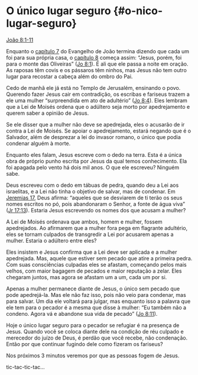 # O único lugar seguro {#o-nico-lugar-seguro}

[João 8:1-11](http://bibliaonline.com.br/acf/jo/8/1-11)

Enquanto o [capítulo 7](http://bibliaonline.com.br/acf/jo/7) do Evangelho de João termina dizendo que cada um foi para sua própria casa, o [capítulo 8](http://bibliaonline.com.br/acf/jo/8) começa assim: “Jesus, porém, foi para o monte das Oliveiras” ([Jo 8:1](http://bibliaonline.com.br/acf/jo/8/1)). É ali que ele passa a noite em oração. As raposas têm covis e os pássaros têm ninhos, mas Jesus não tem outro lugar para recostar a cabeça além do ombro do Pai.

Cedo de manhã ele já está no Templo de Jerusalém, ensinando o povo. Querendo fazer Jesus cair em contradição, os escribas e fariseus trazem a ele uma mulher “surpreendida em ato de adultério” ([Jo 8:4](http://bibliaonline.com.br/acf/jo/8/4)). Eles lembram que a Lei de Moisés ordena que o adúltero seja morto por apedrejamento e querem saber a opinião de Jesus.

Se ele disser que a mulher não deve se apedrejada, eles o acusarão de ir contra a Lei de Moisés. Se apoiar o apedrejamento, estará negando que é o Salvador, além de desprezar a lei do invasor romano, o único que podia condenar alguém à morte.

Enquanto eles falam, Jesus escreve com o dedo na terra. Esta é a única obra de próprio punho escrita por Jesus da qual temos conhecimento. Ela foi apagada pelo vento há dois mil anos. O que ele escreveu? Ninguém sabe.

Deus escreveu com o dedo em tábuas de pedra, quando deu a Lei aos israelitas, e a Lei não tinha o objetivo de salvar, mas de condenar. Em [Jeremias 17](http://bibliaonline.com.br/acf/jr/17), Deus afirma: “aqueles que se desviarem de ti terão os seus nomes escritos no pó, pois abandonaram o Senhor, a fonte de água viva” ([Jr 17:13](http://bibliaonline.com.br/acf/jr/17/13)). Estaria Jesus escrevendo os nomes dos que acusam a mulher?

A Lei de Moisés ordenava que ambos, homem e mulher, fossem apedrejados. Ao afirmarem que a mulher fora pega em flagrante adultério, eles se tornam culpados de transgredir a Lei por acusarem apenas a mulher. Estaria o adúltero entre eles?

Eles insistem e Jesus confirma que a Lei deve ser aplicada e a mulher apedrejada. Mas, aquele que estiver sem pecado que atire a primeira pedra. Com suas consciências culpadas eles se afastam, começando pelos mais velhos, com maior bagagem de pecados e maior reputação a zelar. Eles chegaram juntos, mas agora se afastam um a um, cada um por si.

Apenas a mulher permanece diante de Jesus, o único sem pecado que pode apedrejá-la. Mas ele não faz isso, pois não veio para condenar, mas para salvar. Um dia ele voltará para julgar, mas enquanto isso a palavra que ele tem para o pecador é a mesma que disse à mulher: “Eu também não a condeno. Agora vá e abandone sua vida de pecado” ([Jo 8:11](http://bibliaonline.com.br/acf/jo/8/11)).

Hoje o único lugar seguro para o pecador se refugiar é na presença de Jesus. Quando você se coloca diante dele na condição de réu culpado e merecedor do juízo de Deus, é perdão que você recebe, não condenação. Então por que continuar fugindo dele como fizeram os fariseus?

Nos próximos 3 minutos veremos por que as pessoas fogem de Jesus.

tic-tac-tic-tac...